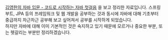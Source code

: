 [김영한의 자바 입문 - 코드로 시작하는 자바 첫걸음](https://www.inflearn.com/course/%EA%B9%80%EC%98%81%ED%95%9C%EC%9D%98-%EC%9E%90%EB%B0%94-%EC%9E%85%EB%AC%B8/dashboard)
을 보고 정리한 자료입니다.
스프링 부트, JPA 등의 프레임워크 및 웹 개발을 공부하는 것과 동시에
자바에 대해 기초부터 중급까지 차근차근 공부해 보고 싶어져서 공부를 시작하게 되었습니다.  
하지만 자바에 대해 이미 기본적인 것은 숙지하고 있기 때문에 모르거나 중요한 부분, 또는 헷갈리는 부분만
정리하겠습니다.